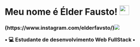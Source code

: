 <h1> Meu nome é Élder Fausto! <img src="https://raw.githubusercontent.com/kaueMarques/kaueMarques/master/hi.gif" width="30px"></h1>

<h3>(https://www.instagram.com/elderfavsto/)<img src="https://img.shields.io/badge/Instagram-E4405F?style=for-the-badge&logo=instagram&logoColor=white"</h3>

• 💻 Estudante de desenvolvimento Web FullStack
• 

